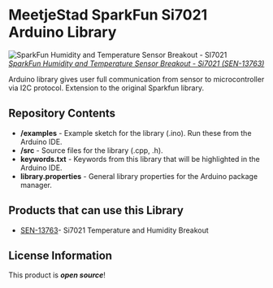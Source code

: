 MeetjeStad SparkFun Si7021 Arduino Library
===============================================================

![SparkFun Humidity and Temperature Sensor Breakout - SI7021](https://cdn.sparkfun.com/assets/parts/1/1/3/0/8/13763-01a.jpg)  
[*SparkFun Humidity and Temperature Sensor Breakout - Si7021 (SEN-13763)*](https://www.sparkfun.com/products/13763)

Arduino library gives user full communication from sensor to microcontroller via I2C protocol.
Extension to the original Sparkfun library.

Repository Contents
-------------------

* **/examples** - Example sketch for the library (.ino). Run these from the Arduino IDE.
* **/src** - Source files for the library (.cpp, .h).
* **keywords.txt** - Keywords from this library that will be highlighted in the Arduino IDE.
* **library.properties** - General library properties for the Arduino package manager.


Products that can use this Library
---------------------------------

* [SEN-13763](https://www.sparkfun.com/products/13763)- Si7021 Temperature and Humidity Breakout


License Information
-------------------

This product is _**open source**_!

